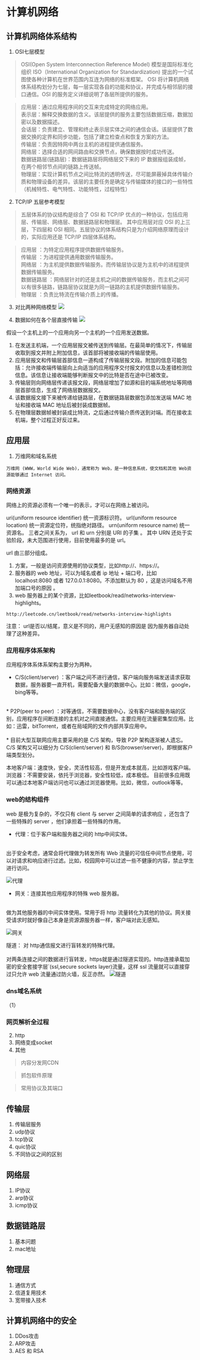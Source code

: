 计算机网络
====

## 计算机网络体系结构

1. OSI七层模型
> OSI(Open System Interconnection Reference Model) 模型是国际标准化组织 ISO（International Organization for Standardization) 提出的一个试图使各种计算机在世界范围内互连为网络的标准框架。
OSI 将计算机网络体系结构划分为七层，每一层实现各自的功能和协议，并完成与相邻层的接口通信。OSI 的服务定义详细说明了各层所提供的服务。

> 应用层：通过应用程序间的交互来完成特定的网络应用。<br>
> 表示层：解释交换数据的含义。该层提供的服务主要包括数据压缩，数据加密以及数据描述。<br>
> 会话层：负责建立、管理和终止表示层实体之间的通信会话。该层提供了数据交换的定界和同步功能，包括了建立检查点和恢复方案的方法。<br>
> 传输层：负责因特网中两台主机的进程提供通信服务。<br>
> 网络层：选择合适的网间路由和交换节点，确保数据按时成功传送。<br>
> 数据链路层(链路层)：数据链路层将网络层交下来的 IP 数据报组装成帧，在两个相邻节点间的链路上传送帧。<br>
> 物理层：实现计算机节点之间比特流的透明传送，尽可能屏蔽掉具体传输介质和物理设备的差异。该层的主要任务是确定与传输媒体的接口的一些特性（机械特性、电气特性、功能特性，过程特性）<br>


2. TCP/IP 五层参考模型

> 五层体系的协议结构是综合了 OSI 和 TCP/IP 优点的一种协议，包括应用层、传输层、网络层、数据链路层和物理层。
> 其中应用层对应 OSI 的上三层，下四层和 OSI 相同。五层协议的体系结构只是为介绍网络原理而设计的，实际应用还是 TCP/IP 四层体系结构。

> 应用层 ：为特定应用程序提供数据传输服务。<br>
> 传输层 ：为进程提供通用数据传输服务。<br>
> 网络层 ：为主机提供数据传输服务。而传输层协议是为主机中的进程提供数据传输服务。<br>
> 数据链路层 ：网络层针对的还是主机之间的数据传输服务，而主机之间可以有很多链路，链路层协议就是为同一链路的主机提供数据传输服务。<br>
> 物理层 ：负责比特流在传输介质上的传播。<br>


3. 对比两种网络模型
![](/Users/chenjiena/IdeaProjects/gitsource/notes_BackEndEngineer/resource/img.png)

4. 数据如何在各个层直接传输
![](/Users/chenjiena/IdeaProjects/gitsource/notes_BackEndEngineer/resource/img_1.png)

假设一个主机上的一个应用向另一个主机的一个应用发送数据。

1. 在发送主机端，一个应用层报文被传送到传输层。在最简单的情况下，传输层收取到报文并附上附加信息，该首部将被接收端的传输层使用。<br>
2. 应用层报文和传输层首部信息一道构成了传输层报文段。附加的信息可能包括：允许接收端传输层向上向适当的应用程序交付报文的信息以及差错检测位信息。该信息让接收端能够判断报文中的比特是否在途中已被改变。<br>
3. 传输层则向网络层传递该报文段，网络层增加了如源和目的端系统地址等网络层首部信息，生成了网络层数据报文。<br>
4. 该数据报文接下来被传递给链路层，在数据链路层数据包添加发送端 MAC 地址和接收端 MAC 地址后被封装成数据帧。<br>
5. 在物理层数据帧被封装成比特流，之后通过传输介质传送到对端。而在接收主机端，整个过程正好反过来。<br>


## 应用层

1. 万维网和域名系统
```
万维网 (WWW，World Wide Web)，通常称为 Web，是一种信息系统，使文档和其他 Web资源能够通过 Internet 访问。
```
### 网络资源

网络上的资源必须有一个唯一的表示，才可以在网络上被访问。

uri(uniform resource identifier) 统一资源标识符。
url(uniform resource location) 统一资源定位符，统指绝对路径。
urn(uniform resource name) 统一资源名。
三者之间关系为， url 和 urn 分别是 URI 的子集 。
其中 URN 还处于实验阶段，未大范围进行使用，目前使用最多的是 url。

url 由三部分组成。
1. 方案，一般是访问资源使用的协议类型，比如http://、https://。
2. 服务器的 web 地址，可以为域名或者 ip 地址 + 端口号，比如 localhost:8080 或者 127.0.0.1:8080。不添加默认为 80 ，这是访问域名不用加端口号的原因 。
3. web 服务器上的某个资源，比如leetbook/read/networks-interview-highlights。
```text
http://leetcode.cn/leetbook/read/networks-interview-highlights
```
注意： url是否以/结尾，意义是不同的，用户无感知的原因是 因为服务器自动处理了这种差异。

### 应用程序体系架构

应用程序体系体系架构主要分为两种。

* C/S(client/server) ：客户端之间不进行通信，客户端向服务端发送请求获取数据，服务器要一直开机，需要配备大量的数据中心。比如：微信，google，bing等等。<br>
<br>
* P2P(peer to peer) ：对等通信，不需要数据中心，没有客户端和服务端的区别，应用程序在间断连接的主机对之间直接通信。主要应用在流量密集型应用。比如：迅雷，bitTorrent，或者在局域网的文件内部共享应用中。<br>
<br>
* 目前大型互联网应用主要采用的是 C/S 架构，导致 P2P 架构逐渐被人遗忘。 C/S 架构又可以细分为 C/S(client/server) 和 B/S(browser/server)，即根据客户端类型划分。<br>

本地客户端：速度快，安全，灵活性较高，但是开发成本就高，比如游戏客户端。
浏览器：不需要安装，依托于浏览器，安全性较低，成本极低。
目前很多应用既可以通过本地客户端访问也可以通过浏览器使用。比如，微信，outlook等等。


### web的结构组件

web 是极为复杂的，不仅只有 client 与 server 之间简单的请求响应 ，还包含了一些特殊的 server ，他们承担着一些特殊的作用。

* 代理：位于客户端和服务器之间的 http中间实体。<br>
<br>
出于安全考虑，通常会将代理做为转发所有 Web 流量的可信任中间节点使用，可以对请求和响应进行过滤。比如，校园网中可以过滤一些不健康的内容，禁止学生进行访问。

![代理](../resource/img_2.png)

* 网关：连接其他应用程序的特殊 web 服务器。<br>
<br>
做为其他服务器的中间实体使用。常用于将 http 流量转化为其他的协议。网关接受请求时就好像自己本身是资源源服务器一样，客户端对此无感知。

![网关](../resource/img_3.png)


隧道： 对 http通信报文进行盲转发的特殊代理。<br>
<br>
对两条连接之间的数据进行盲转发，https就是通过隧道实现的。http连接承载加密的安全套接字层`(ssl,secure sockets layer)流量，这样 ssl 流量就可以直接穿过只允许 web 流量通过防火墙，反正亦然。
![隧道](../resource/img_4.png)


### dns域名系统
（1）


### 网页解析全过程




2. http
3. 网络变成socket
4. 其他
> 内容分发网CDN

> 抓包软件原理

> 常用协议及其端口

## 传输层

1. 传输层服务
2. udp协议
3. tcp协议
4. quic协议
5. 不同协议之间的区别

## 网络层

1. IP协议
2. arp协议
3. icmp协议

## 数据链路层

1. 基本问题
2. mac地址

## 物理层

1. 通信方式
2. 信道复用技术
3. 宽带接入技术

## 计算机网络中的安全

1. DDos攻击
2. ARP攻击
3. AES 和 RSA

